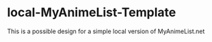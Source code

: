 # local-MyAnimeList-Template
This is a possible design for a simple local version of MyAnimeList.net

